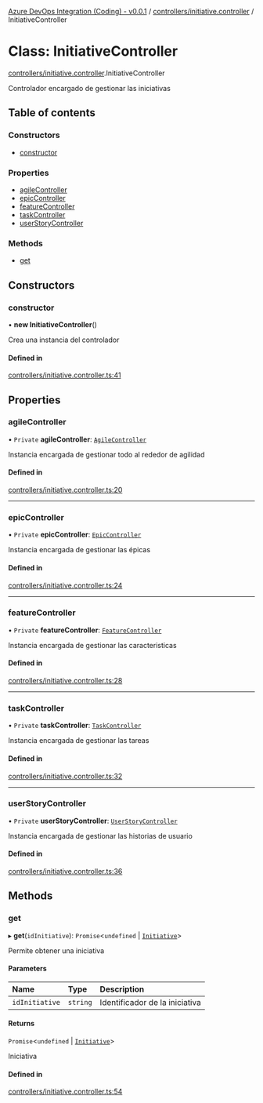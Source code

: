 [Azure DevOps Integration (Coding) - v0.0.1](../README.md) / [controllers/initiative.controller](../modules/controllers_initiative_controller.md) / InitiativeController

# Class: InitiativeController

[controllers/initiative.controller](../modules/controllers_initiative_controller.md).InitiativeController

Controlador encargado de gestionar las iniciativas

## Table of contents

### Constructors

- [constructor](controllers_initiative_controller.InitiativeController.md#constructor)

### Properties

- [agileController](controllers_initiative_controller.InitiativeController.md#agilecontroller)
- [epicController](controllers_initiative_controller.InitiativeController.md#epiccontroller)
- [featureController](controllers_initiative_controller.InitiativeController.md#featurecontroller)
- [taskController](controllers_initiative_controller.InitiativeController.md#taskcontroller)
- [userStoryController](controllers_initiative_controller.InitiativeController.md#userstorycontroller)

### Methods

- [get](controllers_initiative_controller.InitiativeController.md#get)

## Constructors

### constructor

• **new InitiativeController**()

Crea una instancia del controlador

#### Defined in

[controllers/initiative.controller.ts:41](https://github.com/jeysgar1/azure-devops-api-kms/blob/9e6388c/src/controllers/initiative.controller.ts#L41)

## Properties

### agileController

• `Private` **agileController**: [`AgileController`](controllers_agile_controller.AgileController.md)

Instancia encargada de gestionar todo al rededor de agilidad

#### Defined in

[controllers/initiative.controller.ts:20](https://github.com/jeysgar1/azure-devops-api-kms/blob/9e6388c/src/controllers/initiative.controller.ts#L20)

___

### epicController

• `Private` **epicController**: [`EpicController`](controllers_epic_controller.EpicController.md)

Instancia encargada de gestionar las épicas

#### Defined in

[controllers/initiative.controller.ts:24](https://github.com/jeysgar1/azure-devops-api-kms/blob/9e6388c/src/controllers/initiative.controller.ts#L24)

___

### featureController

• `Private` **featureController**: [`FeatureController`](controllers_feature_controller.FeatureController.md)

Instancia encargada de gestionar las caracteristicas

#### Defined in

[controllers/initiative.controller.ts:28](https://github.com/jeysgar1/azure-devops-api-kms/blob/9e6388c/src/controllers/initiative.controller.ts#L28)

___

### taskController

• `Private` **taskController**: [`TaskController`](controllers_task_controller.TaskController.md)

Instancia encargada de gestionar las tareas

#### Defined in

[controllers/initiative.controller.ts:32](https://github.com/jeysgar1/azure-devops-api-kms/blob/9e6388c/src/controllers/initiative.controller.ts#L32)

___

### userStoryController

• `Private` **userStoryController**: [`UserStoryController`](controllers_userStory_controller.UserStoryController.md)

Instancia encargada de gestionar las historias de usuario

#### Defined in

[controllers/initiative.controller.ts:36](https://github.com/jeysgar1/azure-devops-api-kms/blob/9e6388c/src/controllers/initiative.controller.ts#L36)

## Methods

### get

▸ **get**(`idInitiative`): `Promise`<`undefined` \| [`Initiative`](models_agile_initiative.Initiative.md)\>

Permite obtener una iniciativa

#### Parameters

| Name | Type | Description |
| :------ | :------ | :------ |
| `idInitiative` | `string` | Identificador de la iniciativa |

#### Returns

`Promise`<`undefined` \| [`Initiative`](models_agile_initiative.Initiative.md)\>

Iniciativa

#### Defined in

[controllers/initiative.controller.ts:54](https://github.com/jeysgar1/azure-devops-api-kms/blob/9e6388c/src/controllers/initiative.controller.ts#L54)

